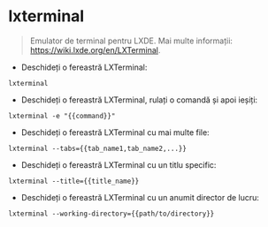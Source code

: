 # lxterminal

> Emulator de terminal pentru LXDE.
> Mai multe informații: <https://wiki.lxde.org/en/LXTerminal>.

- Deschideți o fereastră LXTerminal:

`lxterminal`

- Deschideți o fereastră LXTerminal, rulați o comandă și apoi ieșiți:

`lxterminal -e "{{command}}"`

- Deschideți o fereastră LXTerminal cu mai multe file:

`lxterminal --tabs={{tab_name1,tab_name2,...}}`

- Deschideți o fereastră LXTerminal cu un titlu specific:

`lxterminal --title={{title_name}}`

- Deschideți o fereastră LXTerminal cu un anumit director de lucru:

`lxterminal --working-directory={{path/to/directory}}`
